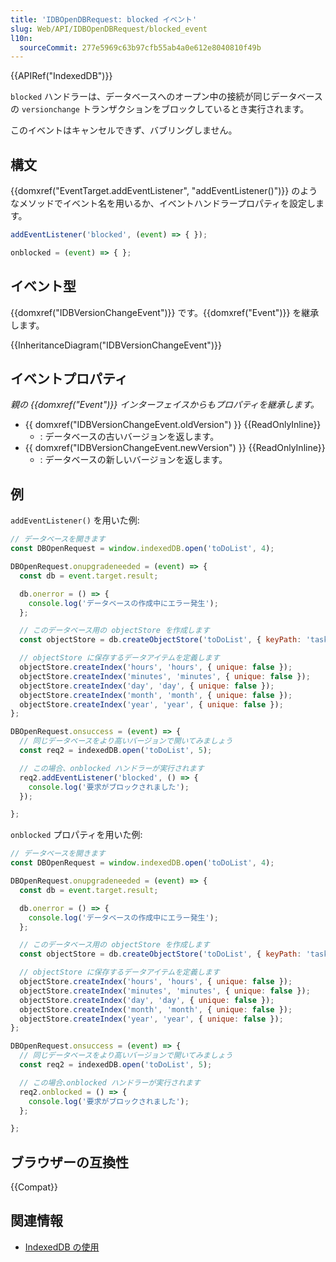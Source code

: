 ```yaml
---
title: 'IDBOpenDBRequest: blocked イベント'
slug: Web/API/IDBOpenDBRequest/blocked_event
l10n:
  sourceCommit: 277e5969c63b97cfb55ab4a0e612e8040810f49b
---
```


{{APIRef("IndexedDB")}}

`blocked` ハンドラーは、データベースへのオープン中の接続が同じデータベースの `versionchange` トランザクションをブロックしているとき実行されます。

このイベントはキャンセルできず、バブリングしません。

## 構文

{{domxref("EventTarget.addEventListener", "addEventListener()")}} のようなメソッドでイベント名を用いるか、イベントハンドラープロパティを設定します。

```js
addEventListener('blocked', (event) => { });

onblocked = (event) => { };
```

## イベント型

{{domxref("IDBVersionChangeEvent")}} です。{{domxref("Event")}} を継承します。

{{InheritanceDiagram("IDBVersionChangeEvent")}}

## イベントプロパティ

_親の {{domxref("Event")}} インターフェイスからもプロパティを継承します。_

- {{ domxref("IDBVersionChangeEvent.oldVersion") }} {{ReadOnlyInline}}
  - : データベースの古いバージョンを返します。
- {{ domxref("IDBVersionChangeEvent.newVersion") }} {{ReadOnlyInline}}
  - : データベースの新しいバージョンを返します。

## 例

`addEventListener()` を用いた例:

```js
// データベースを開きます
const DBOpenRequest = window.indexedDB.open('toDoList', 4);

DBOpenRequest.onupgradeneeded = (event) => {
  const db = event.target.result;

  db.onerror = () => {
    console.log('データベースの作成中にエラー発生');
  };

  // このデータベース用の objectStore を作成します
  const objectStore = db.createObjectStore('toDoList', { keyPath: 'taskTitle' });

  // objectStore に保存するデータアイテムを定義します
  objectStore.createIndex('hours', 'hours', { unique: false });
  objectStore.createIndex('minutes', 'minutes', { unique: false });
  objectStore.createIndex('day', 'day', { unique: false });
  objectStore.createIndex('month', 'month', { unique: false });
  objectStore.createIndex('year', 'year', { unique: false });
};

DBOpenRequest.onsuccess = (event) => {
  // 同じデータベースをより高いバージョンで開いてみましょう
  const req2 = indexedDB.open('toDoList', 5);

  // この場合、onblocked ハンドラーが実行されます
  req2.addEventListener('blocked', () => {
    console.log('要求がブロックされました');
  });

};
```

`onblocked` プロパティを用いた例:

```js
// データベースを開きます
const DBOpenRequest = window.indexedDB.open('toDoList', 4);

DBOpenRequest.onupgradeneeded = (event) => {
  const db = event.target.result;

  db.onerror = () => {
    console.log('データベースの作成中にエラー発生');
  };

  // このデータベース用の objectStore を作成します
  const objectStore = db.createObjectStore('toDoList', { keyPath: 'taskTitle' });

  // objectStore に保存するデータアイテムを定義します
  objectStore.createIndex('hours', 'hours', { unique: false });
  objectStore.createIndex('minutes', 'minutes', { unique: false });
  objectStore.createIndex('day', 'day', { unique: false });
  objectStore.createIndex('month', 'month', { unique: false });
  objectStore.createIndex('year', 'year', { unique: false });
};

DBOpenRequest.onsuccess = (event) => {
  // 同じデータベースをより高いバージョンで開いてみましょう
  const req2 = indexedDB.open('toDoList', 5);

  // この場合､onblocked ハンドラーが実行されます
  req2.onblocked = () => {
    console.log('要求がブロックされました');
  };

};
```

## ブラウザーの互換性

{{Compat}}

## 関連情報

- [IndexedDB の使用](/ja/docs/Web/API/IndexedDB_API/Using_IndexedDB)
